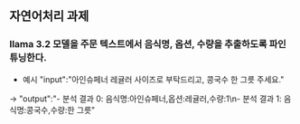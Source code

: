 ## 자연어처리 과제
### llama 3.2 모델을 주문 텍스트에서 음식명, 옵션, 수량을 추출하도록 파인튜닝한다.
- 예시
"input":"아인슈페너 레귤러 사이즈로 부탁드리고, 콩국수 한 그릇 주세요."

-> "output":"- 분석 결과 0: 음식명:아인슈페너,옵션:레귤러,수량:1\n- 분석 결과 1: 음식명:콩국수,수량:한 그릇"
